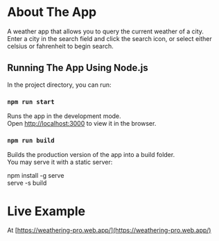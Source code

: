 # About The App

A weather app that allows you to query the current weather of a city.\
Enter a city in the search field and click the search icon, or select either celsius or fahrenheit to begin search.

## Running The App Using Node.js

In the project directory, you can run:

### `npm run start`

Runs the app in the development mode.\
Open [http://localhost:3000](http://localhost:3000) to view it in the browser.

### `npm run build`

Builds the production version of the app into a build folder.\
You may serve it with a static server:

npm install -g serve \
serve -s build

# Live Example

At [https://weathering-pro.web.app/](https://weathering-pro.web.app/)
